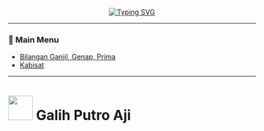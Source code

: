 <p align="center"><a href="https://git.io/typing-svg"><img src="https://readme-typing-svg.herokuapp.com?font=Fira+Code&duration=3000&pause=100&center=true&vCenter=true&width=500&lines=Basic+C%2B%2B+Collection;Made+by+Galih+Putro+Aji" alt="Typing SVG" /></a></p>

___

### 🔰 Main Menu

- [Bilangan Ganjil, Genap, Prima](https://github.com/galihsch/cpp-gallery/blob/main/src/bilangan/README.md)
- [Kabisat](https://github.com/galihsch/cpp-gallery/blob/main/src/kabisat/README.md)

___

# <picture><img src = "https://github.com/7oSkaaa/7oSkaaa/blob/main/Images/about_me.gif?raw=true" width = 50px></picture> Galih Putro Aji
